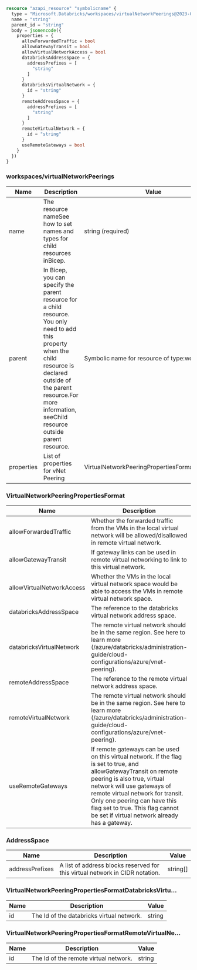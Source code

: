 ```terraform
resource "azapi_resource" "symbolicname" {
  type = "Microsoft.Databricks/workspaces/virtualNetworkPeerings@2023-02-01"
  name = "string"
  parent_id = "string"
  body = jsonencode({
    properties = {
      allowForwardedTraffic = bool
      allowGatewayTransit = bool
      allowVirtualNetworkAccess = bool
      databricksAddressSpace = {
        addressPrefixes = [
          "string"
        ]
      }
      databricksVirtualNetwork = {
        id = "string"
      }
      remoteAddressSpace = {
        addressPrefixes = [
          "string"
        ]
      }
      remoteVirtualNetwork = {
        id = "string"
      }
      useRemoteGateways = bool
    }
  })
}

```

### workspaces/virtualNetworkPeerings

| Name | Description | Value |
|-|-|-|
| name | The resource nameSee how to set names and types for child resources inBicep. | string (required) |
| parent | In Bicep, you can specify the parent resource for a child resource. You only need to add this property when the child resource is declared outside of the parent resource.For more information, seeChild resource outside parent resource. | Symbolic name for resource of type:workspaces |
| properties | List of properties for vNet Peering | VirtualNetworkPeeringPropertiesFormat(required) |


### VirtualNetworkPeeringPropertiesFormat

| Name | Description | Value |
|-|-|-|
| allowForwardedTraffic | Whether the forwarded traffic from the VMs in the local virtual network will be allowed/disallowed in remote virtual network. | bool |
| allowGatewayTransit | If gateway links can be used in remote virtual networking to link to this virtual network. | bool |
| allowVirtualNetworkAccess | Whether the VMs in the local virtual network space would be able to access the VMs in remote virtual network space. | bool |
| databricksAddressSpace | The reference to the databricks virtual network address space. | AddressSpace |
| databricksVirtualNetwork | The remote virtual network should be in the same region. See here to learn more (/azure/databricks/administration-guide/cloud-configurations/azure/vnet-peering). | VirtualNetworkPeeringPropertiesFormatDatabricksVirtu... |
| remoteAddressSpace | The reference to the remote virtual network address space. | AddressSpace |
| remoteVirtualNetwork | The remote virtual network should be in the same region. See here to learn more (/azure/databricks/administration-guide/cloud-configurations/azure/vnet-peering). | VirtualNetworkPeeringPropertiesFormatRemoteVirtualNe...(required) |
| useRemoteGateways | If remote gateways can be used on this virtual network. If the flag is set to true, and allowGatewayTransit on remote peering is also true, virtual network will use gateways of remote virtual network for transit. Only one peering can have this flag set to true. This flag cannot be set if virtual network already has a gateway. | bool |


### AddressSpace

| Name | Description | Value |
|-|-|-|
| addressPrefixes | A list of address blocks reserved for this virtual network in CIDR notation. | string[] |


### VirtualNetworkPeeringPropertiesFormatDatabricksVirtu...

| Name | Description | Value |
|-|-|-|
| id | The Id of the databricks virtual network. | string |


### VirtualNetworkPeeringPropertiesFormatRemoteVirtualNe...

| Name | Description | Value |
|-|-|-|
| id | The Id of the remote virtual network. | string |


